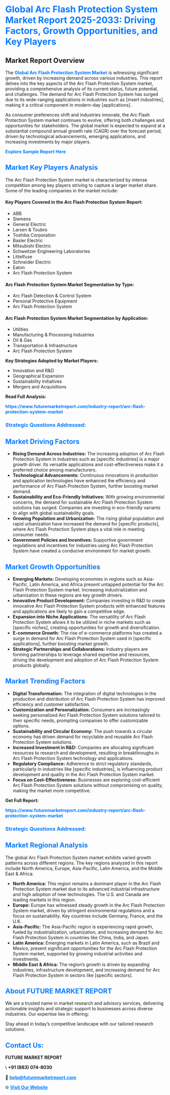 <h1 style="color: #007BFF;">Global Arc Flash Protection System Market Report 2025-2033: Driving Factors, Growth Opportunities, and Key Players</h1>

<section id="overview">
<h2>Market Report Overview</h2>
<p>The <a href="https://www.futuremarketreport.com/industry-report/arc-flash-protection-system-market" style="color: #007BFF; text-decoration: none;"><strong>Global Arc Flash Protection System Market</strong></a> is witnessing significant growth, driven by increasing demand across various industries. This report delves into the key aspects of the Arc Flash Protection System market, providing a comprehensive analysis of its current status, future potential, and challenges. The demand for Arc Flash Protection System has surged due to its wide-ranging applications in industries such as [insert industries], making it a critical component in modern-day [applications].</p>
<p>As consumer preferences shift and industries innovate, the Arc Flash Protection System market continues to evolve, offering both challenges and opportunities for stakeholders. The global market is expected to expand at a substantial compound annual growth rate (CAGR) over the forecast period, driven by technological advancements, emerging applications, and increasing investments by major players.</p>
</section>

<section id="overview">
<p><a href="https://www.futuremarketreport.com/request-sample/reportId=100453" style="color: #007BFF; text-decoration: none;"><strong>Explore Sample Report Here</strong></a></p>
</section>

<section id="key-players">
<h2 style="color: #007BFF;">Market Key Players Analysis</h2>
<p>The Arc Flash Protection System market is characterized by intense competition among key players striving to capture a larger market share. Some of the leading companies in the market include:</p>
<h4>Key Players Covered in the Arc Flash Protection System Report:</h4>
<ul><li>ABB</li><li>Siemens</li><li>General Electric</li><li>Larsen &amp; Toubro</li><li>Toshiba Corporation</li><li>Basler Electric</li><li>Mitsubishi Electric</li><li>Schweitzer Engineering Laboratories</li><li>Littelfuse</li><li>Schneider Electric</li><li>Eaton</li><li>Arc Flash Protection System</li></ul>
<h4>Arc Flash Protection System Market Segmentation by Type:</h4>
<ul><li>Arc Flash Detection &amp; Control System</li><li>Personal Protective Equipment</li><li>Arc Flash Protection System</li></ul>

<h4>Arc Flash Protection System Market Segmentation by Application:</h4>
<ul><li>Utilities</li><li>Manufacturing &amp; Processing Industries</li><li>Oil &amp; Gas</li><li>Transportation &amp; Infrastructure</li><li>Arc Flash Protection System</li></ul>
<p><strong>Key Strategies Adopted by Market Players:</strong></p>
<ul>
<li>Innovation and R&D</li>
<li>Geographical Expansion</li>
<li>Sustainability Initiatives</li>
<li>Mergers and Acquisitions</li>
</ul>
</section>

<section>
<p><strong>Read Full Analysis: </strong></p><a href="https://www.futuremarketreport.com/industry-report/arc-flash-protection-system-market" style="color: #007BFF; text-decoration: none;"><strong>https://www.futuremarketreport.com/industry-report/arc-flash-protection-system-market</strong></a>
<h3 style="color: #007BFF;">Strategic Questions Addressed:</h3>
</section>

<section id="driving-factors">
<h2 style="color: #007BFF;">Market Driving Factors</h2>
<ul>
<li><strong>Rising Demand Across Industries:</strong> The increasing adoption of Arc Flash Protection System in industries such as [specific industries] is a major growth driver. Its versatile applications and cost-effectiveness make it a preferred choice among manufacturers.</li>
<li><strong>Technological Advancements:</strong> Continuous innovations in production and application technologies have enhanced the efficiency and performance of Arc Flash Protection System, further boosting market demand.</li>
<li><strong>Sustainability and Eco-Friendly Initiatives:</strong> With growing environmental concerns, the demand for sustainable Arc Flash Protection System solutions has surged. Companies are investing in eco-friendly variants to align with global sustainability goals.</li>
<li><strong>Growing Population and Urbanization:</strong> The rising global population and rapid urbanization have increased the demand for [specific products], where Arc Flash Protection System plays a vital role in meeting consumer needs.</li>
<li><strong>Government Policies and Incentives:</strong> Supportive government regulations and incentives for industries using Arc Flash Protection System have created a conducive environment for market growth.</li>
</ul>
</section>

<section id="growth-opportunities">
<h2 style="color: #007BFF;">Market Growth Opportunities</h2>
<ul>
<li><strong>Emerging Markets:</strong> Developing economies in regions such as Asia-Pacific, Latin America, and Africa present untapped potential for the Arc Flash Protection System market. Increasing industrialization and urbanization in these regions are key growth drivers.</li>
<li><strong>Innovative Product Development:</strong> Companies investing in R&D to create innovative Arc Flash Protection System products with enhanced features and applications are likely to gain a competitive edge.</li>
<li><strong>Expansion into Niche Applications:</strong> The versatility of Arc Flash Protection System allows it to be utilized in niche markets such as [specific niches], creating opportunities for growth and diversification.</li>
<li><strong>E-commerce Growth:</strong> The rise of e-commerce platforms has created a surge in demand for Arc Flash Protection System used in [specific applications], further boosting market growth.</li>
<li><strong>Strategic Partnerships and Collaborations:</strong> Industry players are forming partnerships to leverage shared expertise and resources, driving the development and adoption of Arc Flash Protection System products globally.</li>
</ul>
</section>

<section id="trending-factors">
<h2 style="color: #007BFF;">Market Trending Factors</h2>
<ul>
<li><strong>Digital Transformation:</strong> The integration of digital technologies in the production and distribution of Arc Flash Protection System has improved efficiency and customer satisfaction.</li>
<li><strong>Customization and Personalization:</strong> Consumers are increasingly seeking personalized Arc Flash Protection System solutions tailored to their specific needs, prompting companies to offer customizable options.</li>
<li><strong>Sustainability and Circular Economy:</strong> The push towards a circular economy has driven demand for recyclable and reusable Arc Flash Protection System solutions.</li>
<li><strong>Increased Investment in R&D:</strong> Companies are allocating significant resources to research and development, resulting in breakthroughs in Arc Flash Protection System technology and applications.</li>
<li><strong>Regulatory Compliance:</strong> Adherence to strict regulatory standards, particularly in industries like [specific industries], is influencing product development and quality in the Arc Flash Protection System market.</li>
<li><strong>Focus on Cost-Effectiveness:</strong> Businesses are exploring cost-efficient Arc Flash Protection System solutions without compromising on quality, making the market more competitive.</li>
</ul>
</section>

<section>
<p><strong>Get Full Report: </strong></p><a href="https://www.futuremarketreport.com/industry-report/arc-flash-protection-system-market" style="color: #007BFF; text-decoration: none;"><strong>https://www.futuremarketreport.com/industry-report/arc-flash-protection-system-market</strong></a>
<h3 style="color: #007BFF;">Strategic Questions Addressed:</h3>
</section>


<section id="regional-analysis">
<h2 style="color: #007BFF;">Market Regional Analysis</h2>
<p>The global Arc Flash Protection System market exhibits varied growth patterns across different regions. The key regions analyzed in this report include North America, Europe, Asia-Pacific, Latin America, and the Middle East & Africa:</p>
<ul>
<li><strong>North America:</strong> This region remains a dominant player in the Arc Flash Protection System market due to its advanced industrial infrastructure and high adoption of new technologies. The U.S. and Canada are leading markets in this region.</li>
<li><strong>Europe:</strong> Europe has witnessed steady growth in the Arc Flash Protection System market, driven by stringent environmental regulations and a focus on sustainability. Key countries include Germany, France, and the U.K.</li>
<li><strong>Asia-Pacific:</strong> The Asia-Pacific region is experiencing rapid growth, fueled by industrialization, urbanization, and increasing demand for Arc Flash Protection System in countries like China, India, and Japan.</li>
<li><strong>Latin America:</strong> Emerging markets in Latin America, such as Brazil and Mexico, present significant opportunities for the Arc Flash Protection System market, supported by growing industrial activities and investments.</li>
<li><strong>Middle East & Africa:</strong> The region’s growth is driven by expanding industries, infrastructure development, and increasing demand for Arc Flash Protection System in sectors like [specific sectors].</li>
</ul>
</section>

<footer>
<h2 style="color: #007BFF;">About FUTURE MARKET REPORT</h2>
<p>We are a trusted name in market research and advisory services, delivering actionable insights and strategic support to businesses across diverse industries. Our expertise lies in offering:</p>

<p>Stay ahead in today’s competitive landscape with our tailored research solutions.</p>

<h2 style="color: #007BFF;">Contact Us:</h2>
<p><strong>FUTURE MARKET REPORT</strong></p>
<p>📞 <strong>+91 (883) 074-8030</strong></p>
<p>📧 <strong><a href="mailto:help@futuremarketreport.com" style="color: #007BFF;">help@futuremarketreport.com</a></strong></p>
<p>🌐 <strong><a href="https://www.futuremarketreport.com/" style="color: #007BFF;">Visit Our Website</a></strong></p>
</footer>
